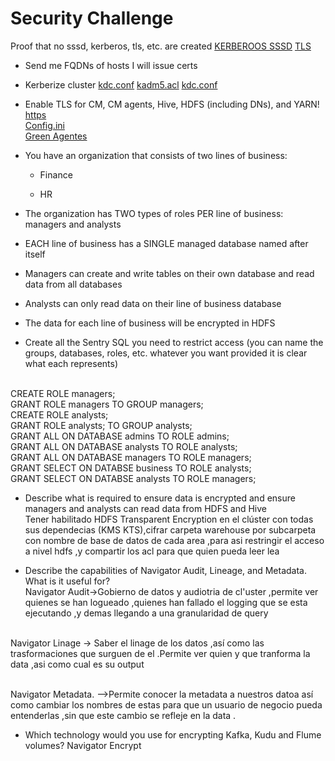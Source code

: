 # Security Challenge

 Proof that no sssd, kerberos, tls, etc. are created
 <a href="EVIDENCIA_KERBEROS-SSD.png">KERBEROOS SSSD</a>
<a href="EVIDENCIA_TLS.png">TLS</a>
- Send me FQDNs of hosts I will issue certs

- Kerberize cluster
<a href="kdc.conf">kdc.conf</a>
<a href="kadm5.acl">kadm5.acl</a>
<a href="kdc.conf">kdc.conf</a>
- Enable TLS for CM, CM agents, Hive, HDFS (including DNs), and YARN!
<br><a href="https.png">https</a>
<br><a href="config.ini">Config.ini</a>
<br><a href="tlshost.PNG">Green Agentes</a>
- You have an organization that consists of two lines of business:

    - Finance

    - HR

- The organization has TWO types of roles PER line of business: managers and analysts



- EACH line of business has a SINGLE managed database named after itself

- Managers can create and write tables on their own database and read data from all databases

- Analysts can only read data on their line of business database

- The data for each line of business will be encrypted in HDFS

- Create all the Sentry SQL you need to restrict access (you can name the groups, databases, roles, etc. whatever you want provided it is clear what each represents)

<br>CREATE ROLE managers;
<br>GRANT ROLE managers TO GROUP managers;
<br>CREATE ROLE analysts;
<br>GRANT ROLE analysts; TO GROUP analysts;
<br>GRANT ALL ON DATABASE admins TO ROLE admins;
<br>GRANT ALL ON DATABASE analysts TO ROLE analysts;
<br>GRANT ALL ON DATABASE managers TO ROLE managers;
<br> GRANT SELECT ON DATABSE business TO ROLE analysts;
<br> GRANT SELECT ON DATABSE analysts TO ROLE managers;


- Describe what is required to ensure data is encrypted and ensure managers and analysts can read data from HDFS and Hive
<br>Tener habilitado HDFS Transparent Encryption en el clúster con todas sus dependecias (KMS KTS),cifrar carpeta warehouse
por subcarpeta con nombre de base de datos de cada area ,para asi restringir el acceso a nivel hdfs ,y compartir los acl 
para que quien pueda leer lea

- Describe the capabilities of Navigator Audit, Lineage, and Metadata. What is it useful for?
<br>Navigator Audit->Gobierno de datos y audiotria de cl'uster ,permite ver quienes se han logueado ,quienes han fallado el logging
que se esta ejecutando ,y demas llegando a una granularidad de query 

<br>Navigator Linage -> Saber el linage de los datos ,así como las trasformaciones que surguen de el .Permite ver quien y que tranforma la data ,asi como cual es su output 

<br>Navigator Metadata. -->Permite conocer la metadata a nuestros datoa así como cambiar los nombres de estas para que un usuario de negocio pueda entenderlas ,sin que este cambio se refleje en la data .



- Which technology would you use for encrypting Kafka, Kudu and Flume volumes?
Navigator Encrypt

